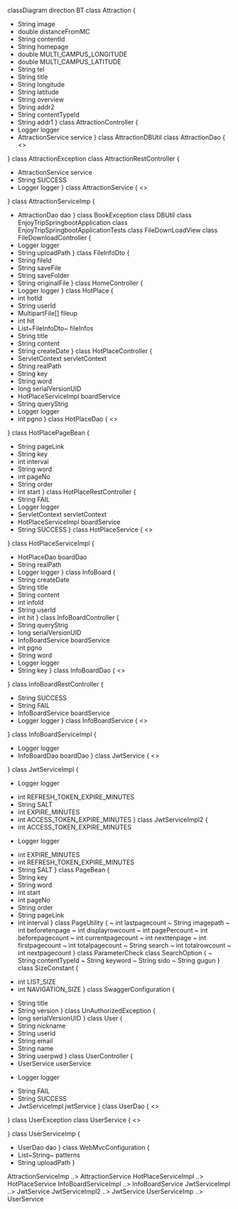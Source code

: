 classDiagram
direction BT
class Attraction {
  - String image
  - double distanceFromMC
  - String contentId
  - String homepage
  - double MULTI_CAMPUS_LONGITUDE
  - double MULTI_CAMPUS_LATITUDE
  - String tel
  - String title
  - String longitude
  - String latitude
  - String overview
  - String addr2
  - String contentTypeId
  - String addr1
}
class AttractionController {
  - Logger logger
  - AttractionService service
}
class AttractionDBUtil
class AttractionDao {
<<Interface>>

}
class AttractionException
class AttractionRestController {
  - AttractionService service
  - String SUCCESS
  - Logger logger
}
class AttractionService {
<<Interface>>

}
class AttractionServiceImp {
  - AttractionDao dao
}
class BookException
class DBUtil
class EnjoyTripSpringbootApplication
class EnjoyTripSpringbootApplicationTests
class FileDownLoadView
class FileDownloadController {
  - Logger logger
  - String uploadPath
}
class FileInfoDto {
  - String fileId
  - String saveFile
  - String saveFolder
  - String originalFile
}
class HomeController {
  - Logger logger
}
class HotPlace {
  - int hotId
  - String userId
  - MultipartFile[] fileup
  - int hit
  - List~FileInfoDto~ fileInfos
  - String title
  - String content
  - String createDate
}
class HotPlaceController {
  - ServletContext servletContext
  - String realPath
  - String key
  - String word
  - long serialVersionUID
  - HotPlaceServiceImpl boardService
  - String queryStrig
  - Logger logger
  - int pgno
}
class HotPlaceDao {
<<Interface>>

}
class HotPlacePageBean {
  - String pageLink
  - String key
  - int interval
  - String word
  - int pageNo
  - String order
  - int start
}
class HotPlaceRestController {
  - String FAIL
  - Logger logger
  - ServletContext servletContext
  - HotPlaceServiceImpl boardService
  - String SUCCESS
}
class HotPlaceService {
<<Interface>>

}
class HotPlaceServiceImpl {
  - HotPlaceDao boardDao
  - String realPath
  - Logger logger
}
class InfoBoard {
  - String createDate
  - String title
  - String content
  - int infoId
  - String userId
  - int hit
}
class InfoBoardController {
  - String queryStrig
  - long serialVersionUID
  - InfoBoardService boardService
  - int pgno
  - String word
  - Logger logger
  - String key
}
class InfoBoardDao {
<<Interface>>

}
class InfoBoardRestController {
  - String SUCCESS
  - String FAIL
  - InfoBoardService boardService
  - Logger logger
}
class InfoBoardService {
<<Interface>>

}
class InfoBoardServiceImpl {
  - Logger logger
  - InfoBoardDao boardDao
}
class JwtService {
<<Interface>>

}
class JwtServiceImpl {
  + Logger logger
  - int REFRESH_TOKEN_EXPIRE_MINUTES
  - String SALT
  - int EXPIRE_MINUTES
  - int ACCESS_TOKEN_EXPIRE_MINUTES
}
class JwtServiceImpl2 {
  - int ACCESS_TOKEN_EXPIRE_MINUTES
  + Logger logger
  - int EXPIRE_MINUTES
  - int REFRESH_TOKEN_EXPIRE_MINUTES
  - String SALT
}
class PageBean {
  - String key
  - String word
  - int start
  - int pageNo
  - String order
  - String pageLink
  - int interval
}
class PageUtility {
  ~ int lastpagecount
  ~ String imagepath
  ~ int beforetenpage
  ~ int displayrowcount
  ~ int pagePercount
  ~ int beforepagecount
  ~ int currentpagecount
  ~ int nexttenpage
  ~ int firstpagecount
  ~ int totalpagecount
  ~ String search
  ~ int totalrowcount
  ~ int nextpagecount
}
class ParameterCheck
class SearchOption {
  ~ String contentTypeId
  ~ String keyword
  ~ String sido
  ~ String gugun
}
class SizeConstant {
  + int LIST_SIZE
  + int NAVIGATION_SIZE
}
class SwaggerConfiguration {
  - String title
  - String version
}
class UnAuthorizedException {
  - long serialVersionUID
}
class User {
  - String nickname
  - String userid
  - String email
  - String name
  - String userpwd
}
class UserController {
  - UserService userService
  + Logger logger
  - String FAIL
  - String SUCCESS
  - JwtServiceImpl jwtService
}
class UserDao {
<<Interface>>

}
class UserException
class UserService {
<<Interface>>

}
class UserServiceImp {
  - UserDao dao
}
class WebMvcConfiguration {
  - List~String~ patterns
  - String uploadPath
}

AttractionServiceImp  ..>  AttractionService 
HotPlaceServiceImpl  ..>  HotPlaceService 
InfoBoardServiceImpl  ..>  InfoBoardService 
JwtServiceImpl  ..>  JwtService 
JwtServiceImpl2  ..>  JwtService 
UserServiceImp  ..>  UserService 

